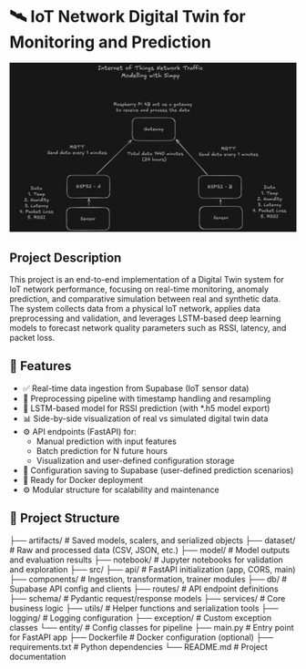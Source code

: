 # 🛰️ IoT Network Digital Twin for Monitoring and Prediction
![alt text](image.png)
## Project Description
This project is an end-to-end implementation of a Digital Twin system for IoT network performance, focusing on real-time monitoring, anomaly prediction, and comparative simulation between real and synthetic data. The system collects data from a physical IoT network, applies data preprocessing and validation, and leverages LSTM-based deep learning models to forecast network quality parameters such as RSSI, latency, and packet loss.

## 🔧 Features
- ✅ Real-time data ingestion from Supabase (IoT sensor data)
- 🔁 Preprocessing pipeline with timestamp handling and resampling
- 🧠 LSTM-based model for RSSI prediction (with *.h5 model export)
- 📊 Side-by-side visualization of real vs simulated digital twin data
- ⚙️ API endpoints (FastAPI) for:
    - Manual prediction with input features
    - Batch prediction for N future hours
    - Visualization and user-defined configuration storage
- 💾 Configuration saving to Supabase (user-defined prediction scenarios)
- 🐳 Ready for Docker deployment
- ⚙️ Modular structure for scalability and maintenance

## 📁 Project Structure
├── artifacts/ # Saved models, scalers, and serialized objects
├── dataset/ # Raw and processed data (CSV, JSON, etc.)
├── model/ # Model outputs and evaluation results
├── notebook/ # Jupyter notebooks for validation and exploration
├── src/
    ├── api/ # FastAPI initialization (app, CORS, main)
    ├── components/ # Ingestion, transformation, trainer modules
    ├── db/ # Supabase API config and clients
    ├── routes/ # API endpoint definitions
    ├── schema/ # Pydantic request/response models
    ├── services/ # Core business logic
    ├── utils/ # Helper functions and serialization tools
    ├── logging/ # Logging configuration
    ├── exception/ # Custom exception classes
    └── entity/ # Config classes for pipeline
├── main.py # Entry point for FastAPI app
├── Dockerfile # Docker configuration (optional)
├── requirements.txt # Python dependencies
└── README.md # Project documentation